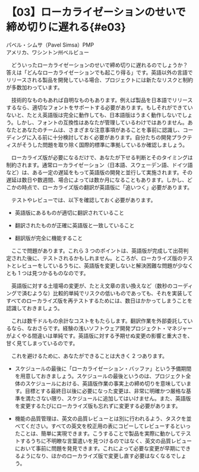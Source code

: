 # 【03】ローカライゼーションのせいで締め切りに遅れる{#e03}

<div class="author">パベル・シムサ（Pavel Simsa）<span class="author_title">PMP</span></div>
<div class="author_address">アメリカ、ワシントン州ベルビュー</div>

　どういったローカライゼーションのせいで締め切りに遅れるのでしょうか？　答えは「どんなローカライゼーションでも起こり得る」です。英語以外の言語でリリースされる製品を開発している場合、プロジェクトには新たなリスクと制約が多数加わっています。

　技術的なものもあれば自明なものもあります。例えば製品を日本語でリリースするなら、適切なフォントをサポートする必要があります。もしそれができていないと、たとえ英語版は完全に動作しても、日本語版はうまく動作しないでしょう。しかし、フォントの互換性はあなたが管理しているわけではありません。あなたとあなたのチームは、さまざまな注意事項があることを事前に認識し、コーディングに入る前に十分検討しておく必要があります。自分たちの開発プラクティスがそうした問題を取り除く国際的標準に準拠しているか確認しましょう。

　ローカライズ版が必要になるだけで、あなたが下せる判断とそのタイミングは制約されます。通常ローカライゼーション（日本語、スウェーデン語、ドイツ語など）は、ある一定の遅延をもって英語版の開発と並行して実施されます。その遅延は数日や数週間、場合によっては数か月になることもあります。しかし、どこかの時点で、ローカライズ版の翻訳が英語版に「追いつく」必要があります。

　テストやレビューでは、以下を確認しておく必要があります。

* 英語版にあるものが適切に翻訳されていること

* 翻訳されたものが正確に英語版と一致していること

* 翻訳版が完全に機能すること

　ここで問題があります。これら 3 つのポイントは、英語版が完成して出荷判定された後に、テストされるかもしれません。ところが、ローカライズ版のテストとレビューをしているうちに、英語版を変更しないと解決困難な問題が少なくとも 1 つは見つかるものなのです。

　英語版に対する土壇場の変更が、たとえ文章の言い換えなど（数秒のコーディングで済むような）比較的単純でリスクの低いものであっても、それを実装してすべてのローカライズ版を再テストするためには、数日はかかってしまうことを認識しておきましょう。

　これは数千ドルもの余計なコストをもたらします。翻訳作業を外部委託しているなら、なおさらです。経験の浅いソフトウェア開発プロジェクト・マネジャーがよくやる間違いは単純です。英語版に対する予期せぬ変更の影響と重大さを、甘く見てしまっているのです。

　これを避けるために、あなたができることは大きく 2 つあります。

* スケジュールの最後に「ローカライゼーション・バッファ」という予備期間を用意しておきましょう。スケジュールの最後というのは、プロジェクト全体のスケジュールにおける、英語版作業の事実上の締め切りを意味しています。目標とする最終日以後に必要になった変更は、非常に明確かつ厳格な基準を満たさない限り、スケジュールに追加してはいけません。また、英語版を変更するたびにローカライズ版も忘れずに変更する必要があります。

* 機能の品質管理は、英文の品質レビューとは別に行われるよう、タスクを並べてください。すべての英文を校正用の表にコピーしてレビューするといったことは、簡単に実現できます。こうすることで製品を実際に動かしてテストするうちに不明瞭な言葉遣いを見つけるのではなく、英文の品質レビューにおいて事前に問題を発見できます。これによって必要な変更が早期にできるようになり、ほかのローカライズ版で変更し直す必要はなくなるでしょう。
